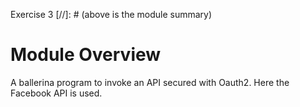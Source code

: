 Exercise 3
[//]: # (above is the module summary)

# Module Overview
A ballerina program to invoke an API secured with Oauth2.
Here the Facebook API is used. 